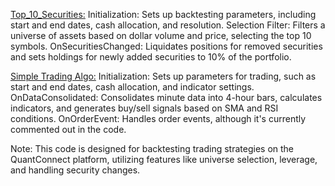 <u>Top_10_Securities:</u>
Initialization: Sets up backtesting parameters, including start and end dates, cash allocation, and resolution.
Selection Filter: Filters a universe of assets based on dollar volume and price, selecting the top 10 symbols.
OnSecuritiesChanged: Liquidates positions for removed securities and sets holdings for newly added securities to 10% of the portfolio.

<u>Simple Trading Algo:</u>
Initialization: Sets up parameters for trading, such as start and end dates, cash allocation, and indicator settings.
OnDataConsolidated: Consolidates minute data into 4-hour bars, calculates indicators, and generates buy/sell signals based on SMA and RSI conditions.
OnOrderEvent: Handles order events, although it's currently commented out in the code.

Note: This code is designed for backtesting trading strategies on the QuantConnect platform, utilizing features like universe selection, leverage, and handling security changes.
